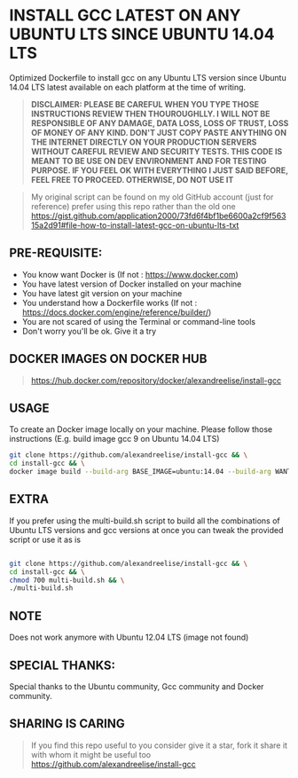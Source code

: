 # INSTALL GCC LATEST ON ANY UBUNTU LTS SINCE UBUNTU 14.04 LTS
Optimized Dockerfile to install gcc on any Ubuntu LTS version since Ubuntu 14.04 LTS  latest available on each platform at the time of writing.

>**DISCLAIMER: PLEASE BE CAREFUL WHEN YOU TYPE THOSE INSTRUCTIONS REVIEW THEN THOUROUGHLLY. 
>I WILL NOT BE RESPONSIBLE OF ANY DAMAGE, DATA LOSS, LOSS OF TRUST, LOSS OF MONEY OF ANY KIND.
>DON'T JUST COPY PASTE ANYTHING ON THE INTERNET DIRECTLY ON YOUR PRODUCTION SERVERS WITHOUT CAREFUL REVIEW AND SECURITY TESTS.
>THIS CODE IS MEANT TO BE USE ON DEV ENVIRONMENT AND FOR TESTING PURPOSE. 
>IF YOU FEEL OK WITH EVERYTHING I JUST SAID BEFORE, FEEL FREE TO PROCEED.
>OTHERWISE, DO NOT USE IT** 


> My original script can be found on my old GitHub account (just for reference) prefer using this repo rather than the old one
> https://gist.github.com/application2000/73fd6f4bf1be6600a2cf9f56315a2d91#file-how-to-install-latest-gcc-on-ubuntu-lts-txt

## PRE-REQUISITE:
- You know want Docker is (If not : https://www.docker.com)
- You have latest version of Docker installed on your machine
- You have latest git version on your machine
- You understand how a Dockerfile works (If not : https://docs.docker.com/engine/reference/builder/)
- You are not scared of using the Terminal  or command-line tools
- Don't worry you'll be ok. Give it a try

## DOCKER IMAGES ON DOCKER HUB
> https://hub.docker.com/repository/docker/alexandreelise/install-gcc

## USAGE
To create an Docker image locally on your machine. Please follow those instructions (E.g. build image gcc 9 on Ubuntu 14.04 LTS)

```sh
git clone https://github.com/alexandreelise/install-gcc && \
cd install-gcc && \
docker image build --build-arg BASE_IMAGE=ubuntu:14.04 --build-arg WANTED_GCC_VERSION=9 -f Dockerfile -t 'yourusername/install-gcc:9-ubuntu-14.04' .

```

## EXTRA
If you prefer using the multi-build.sh script to build all the combinations of Ubuntu LTS versions and gcc versions at once you can tweak the provided script or use it as is


```sh

git clone https://github.com/alexandreelise/install-gcc && \
cd install-gcc && \
chmod 700 multi-build.sh && \
./multi-build.sh

```

## NOTE
Does not work anymore with Ubuntu 12.04 LTS (image not found)

## SPECIAL THANKS:
Special thanks to the Ubuntu community, Gcc community and Docker community.

## SHARING IS CARING
> If you find this repo useful to you consider give it a star, fork it share it with whom it might be useful too
> https://github.com/alexandreelise/install-gcc
